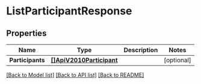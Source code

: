 # ListParticipantResponse

## Properties

Name | Type | Description | Notes
------------ | ------------- | ------------- | -------------
**Participants** | [**[]ApiV2010Participant**](ApiV2010Participant.md) |  |[optional] 

[[Back to Model list]](../README.md#documentation-for-models) [[Back to API list]](../README.md#documentation-for-api-endpoints) [[Back to README]](../README.md)


